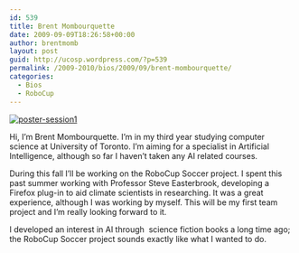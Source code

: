 ```yaml
---
id: 539
title: Brent Mombourquette
date: 2009-09-09T18:26:58+00:00
author: brentmomb
layout: post
guid: http://ucosp.wordpress.com/?p=539
permalink: /2009-2010/bios/2009/09/brent-mombourquette/
categories:
  - Bios
  - RoboCup
---
```

<a href="http://smg.photobucket.com/albums/v603/kadja/?action=view&current=me-1.jpg" target="_blank"><img src="http://img.photobucket.com/albums/v603/kadja/me-1.jpg" border="0" alt="poster-session1" /></a>

Hi, I&#8217;m Brent Mombourquette. I&#8217;m in my third year studying computer science at University of Toronto. I&#8217;m aiming for a specialist in Artificial Intelligence, although so far I haven&#8217;t taken any AI related courses.

During this fall I&#8217;ll be working on the RoboCup Soccer project. I spent this past summer working with Professor Steve Easterbrook, developing a Firefox plug-in to aid climate scientists in researching. It was a great experience, although I was working by myself. This will be my first team project and I&#8217;m really looking forward to it.

I developed an interest in AI through  science fiction books a long time ago; the RoboCup Soccer project sounds exactly like what I wanted to do.